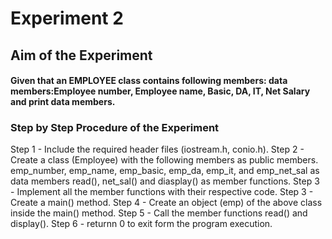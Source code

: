 # Experiment 2
## Aim of the Experiment
#### Given that an EMPLOYEE class contains following members: data members:Employee number, Employee name, Basic, DA, IT, Net Salary and print data members.
### Step by Step Procedure of the Experiment
Step 1 - Include the required header files (iostream.h, conio.h).
Step 2 - Create a class (Employee) with the following members as public members.
emp_number, emp_name, emp_basic, emp_da, emp_it, and emp_net_sal as data members read(), net_sal() and diasplay() as member functions.
Step 3 - Implement all the member functions with their respective code.
Step 3 - Create a main() method.
Step 4 - Create an object (emp) of the above class inside the main() method.
Step 5 - Call the member functions read() and display().
Step 6 - returnn 0 to exit form the program execution.
